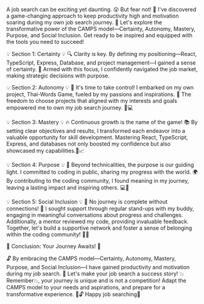 A job search can be exciting yet daunting. 😮 But fear not! 🌟 I've discovered a game-changing approach to keep productivity high and motivation soaring during my own job search journey. 🚀 Let's explore the transformative power of the CAMPS model—Certainty, Autonomy, Mastery, Purpose, and Social Inclusion. Get ready to be inspired and equipped with the tools you need to succeed!

💡 Section 1: Certainty 💡
🔍 Clarity is key. By defining my positioning—React, TypeScript, Express, Database, and project management—I gained a sense of certainty. 🎯 Armed with this focus, I confidently navigated the job market, making strategic decisions with purpose.

💡 Section 2: Autonomy 💡
🌟 It's time to take control! I embarked on my own project, Thai-Words Game, fueled by my passions and inspirations. 🎨 The freedom to choose projects that aligned with my interests and goals empowered me to own my job search journey. 🌟💻

💡 Section 3: Mastery 💡
🔥 Continuous growth is the name of the game! 📚 By setting clear objectives and results, I transformed each endeavor into a valuable opportunity for skill development. Mastering React, TypeScript, Express, and databases not only boosted my confidence but also showcased my capabilities.🚀📈

💡 Section 4: Purpose 💡
💪 Beyond technicalities, the purpose is our guiding light. I committed to coding in public, sharing my progress with the world. 🌍 By contributing to the coding community, I found meaning in my journey, leaving a lasting impact and inspiring others. 💻🌟

💡 Section 5: Social Inclusion 💡
👥 No journey is complete without connections! 👥 I sought support through regular stand-ups with my buddy, engaging in meaningful conversations about progress and challenges. Additionally, a mentor reviewed my code, providing invaluable feedback. Together, let's build a supportive network and foster a sense of belonging within the coding community! 👥💬

🌟 Conclusion: Your Journey Awaits! 🌟

🔓 By embracing the CAMPS model—Certainty, Autonomy, Mastery, Purpose, and Social Inclusion—I have gained productivity and motivation during my job search. 🌈 Let's make your job search a success story! 💥Remember💥, your journey is unique and is not a competition! Adapt the CAMPS model to your needs and aspirations, and prepare for a transformative experience. 🌟🔓 Happy job searching🚀

